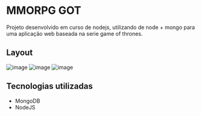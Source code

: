 # MMORPG GOT 
Projeto desenvolvido em curso de nodejs, utilizando de node + mongo para uma aplicação web baseada na serie game of thrones.

## Layout
![image](https://user-images.githubusercontent.com/50171354/132378512-d490e5bf-7119-4448-963f-6abb8fbd39d0.png)
![image](https://user-images.githubusercontent.com/50171354/132378722-620ab19b-dcf8-4164-a858-17c02e884ab3.png)
![image](https://user-images.githubusercontent.com/50171354/132378800-d8459448-f1b2-4367-8221-faad79b519c0.png)

## Tecnologias utilizadas
- MongoDB
- NodeJS 

